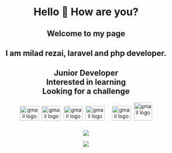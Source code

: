  <h1 align="center">Hello 👋 How are you? </h1>
 <h2 align="center">Welcome to my page</h2>
  <h2 align="center">I am milad rezai, laravel and php developer.</h2>
  <h2 align="center">
    Junior  Developer <br>Interested in learning  <br>Looking for a challenge
  </h2>
<div align="center">
  <img src="https://cdn.jsdelivr.net/gh/devicons/devicon/icons/laravel/laravel-original.svg" width="52" height="40" alt="gmail logo" />
  <img/>
  <img src="https://cdn.jsdelivr.net/gh/devicons/devicon/icons/html5/html5-original.svg" width="52" height="40" alt="gmail logo"/>
  <img/>
  <img src="https://cdn.jsdelivr.net/gh/devicons/devicon/icons/git/git-original.svg" width="52" height="40" alt="gmail logo"/>
  <img />
  <img src="https://cdn.jsdelivr.net/gh/devicons/devicon/icons/mysql/mysql-original.svg" width="52" height="40" alt="gmail logo"/>
  <img width="12" />
  <img src="https://cdn.jsdelivr.net/gh/devicons/devicon/icons/css3/css3-original.svg" width="52" height="40" alt="gmail logo"/>
  <img/>
   <img src="https://cdn.jsdelivr.net/gh/devicons/devicon/icons/php/php-original.svg" width="50" height="50" alt="gmail logo"/>
 </div>
 <div align="center">

 ###
 
 ![](https://github-readme-stats.vercel.app/api?username=milirezai&theme=vision-friendly-dark&hide_border=false&include_all_commits=false&count_private=false)<div align="center">
  ![](https://nirzak-streak-stats.vercel.app/?user=milirezai&theme=vision-friendly-dark&hide_border=false) 
  <!-- ![](https://github-readme-stats.vercel.app/api/top-langs/?username=milirezai&theme=vision-friendly-dark&hide_border=false&include_all_commits=false&count_private=false&layout=compact)<div align="center"> -->
